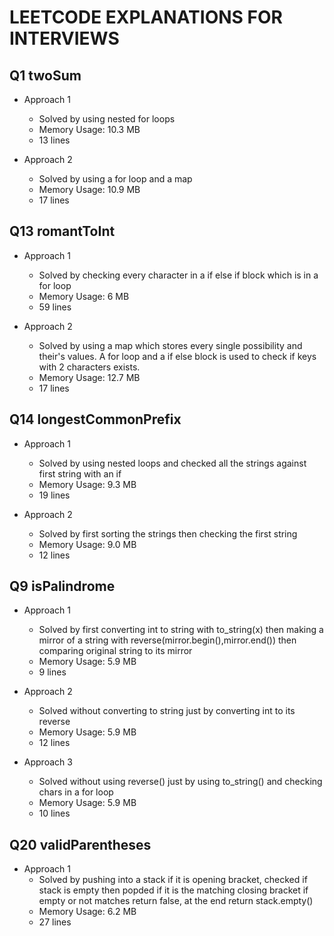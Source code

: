 # LEETCODE EXPLANATIONS FOR INTERVIEWS

## Q1 twoSum

- Approach 1

    - Solved by using nested for loops
    - Memory Usage: 10.3 MB
    - 13 lines

- Approach 2 

    - Solved by using a for loop and a map 
    - Memory Usage: 10.9 MB
    - 17 lines

## Q13 romantToInt

- Approach 1

    - Solved by checking every character in a if else if block which is in a for loop
    - Memory Usage: 6 MB
    - 59 lines

- Approach 2 

    - Solved by using a map which stores every single possibility and their's values. A for loop and a if else block is used to check if keys with 2 characters exists.
    - Memory Usage: 12.7 MB
    - 17 lines

## Q14 longestCommonPrefix

- Approach 1

    - Solved by using nested loops and checked all the strings against first string with an if 
    - Memory Usage: 9.3 MB
    - 19 lines

- Approach 2

    - Solved by first sorting the strings then checking the first string
    - Memory Usage: 9.0 MB
    - 12 lines

## Q9 isPalindrome

- Approach 1
    - Solved by first converting int to string with to_string(x) then making a mirror of a string with reverse(mirror.begin(),mirror.end()) then comparing original string to its mirror
    - Memory Usage: 5.9 MB
    - 9 lines

- Approach 2 
    - Solved without converting to string just by converting int to its reverse
    - Memory Usage: 5.9 MB
    - 12 lines
- Approach 3
    - Solved without using reverse() just by using to_string() and checking chars in a for loop
    - Memory Usage: 5.9 MB
    - 10 lines

## Q20 validParentheses      

- Approach 1
    - Solved by pushing into a stack if it is opening bracket, checked if stack is empty then popded if it is the matching closing bracket if empty or not matches return false, at the end return stack.empty()
    - Memory Usage: 6.2 MB
    - 27 lines